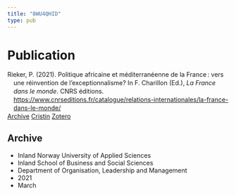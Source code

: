 ```yaml
---
title: "8WU4QHID"
type: pub
---
```

<h1>Publication</h1>
<article id="csl-bib-container-8WU4QHID" class="csl-bib-container">
  <div class="csl-bib-body" style="line-height: 1.35; padding-left: 1em; text-indent:-1em;">
  <div class="csl-entry">Rieker, P. (2021). Politique africaine et m&#xE9;diterran&#xE9;enne de la France&#x202F;: vers une r&#xE9;invention de l&#x2019;exceptionnalisme? In F. Charillon (Ed.), <i>La France dans le monde</i>. CNRS e&#x301;ditions. <a href="https://www.cnrseditions.fr/catalogue/relations-internationales/la-france-dans-le-monde/">https://www.cnrseditions.fr/catalogue/relations-internationales/la-france-dans-le-monde/</a></div>
</div>
  <div class="csl-bib-buttons">
    <a href="#taxonomy-article-8WU4QHID" class="csl-bib-button">Archive</a>
    <a href="https://app.cristin.no/results/show.jsf?id=1899010" alt="Cristin URL" class="csl-bib-button">Cristin</a>
    <a href="http://zotero.org/groups/5402882/items/8WU4QHID" alt="Zotero URL" class="csl-bib-button">Zotero</a>
  </div>
  <div id="csl-bib-meta-container-8WU4QHID"></div>
</article>
<div id="csl-bib-meta-8WU4QHID" class="csl-bib-meta">
  <article id="taxonomy-article-8WU4QHID" class="taxonomy-article">
    <h1>Archive</h1>
    <ul>
      <li>Inland Norway University of Applied Sciences</li>
      <li>Inland School of Business and Social Sciences</li>
      <li>Department of Organisation, Leadership and Management</li>
      <li>2021</li>
      <li>March</li>
    </ul>
  </article>
</div>
